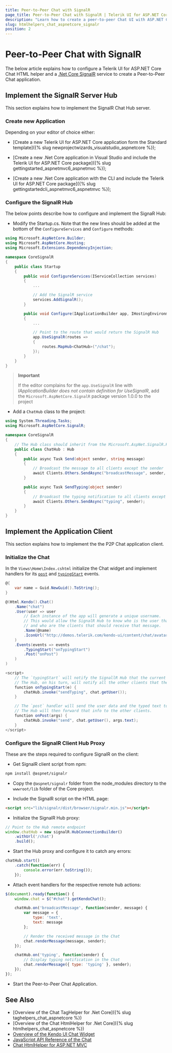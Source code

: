```yaml
---
title: Peer-to-Peer Chat with SignalR
page_title: Peer-to-Peer Chat with SignalR | Telerik UI for ASP.NET Core HtmlHelpers
description: "Learn how to create a peer-to-peer Chat UI with ASP.NET Core SignalR."
slug: htmlhelpers_chat_aspnetcore_signalr
position: 2
---
```


# Peer-to-Peer Chat with SignalR

The below article explains how to configure a Telerik UI for ASP.NET Core Chat HTML helper and a [.Net Core SignalR](https://docs.microsoft.com/en-us/aspnet/signalr/) service to create a Peer-to-Peer Chat application.

## Implement the SignalR Server Hub

This section explains how to implement the SignalR Chat Hub server.

### Create new Application

Depending on your editor of choice either:

* [Create a new Telerik UI for ASP.NET Core application form the Standard template]({% slug newprojectwizards_visualstudio_aspnetcore %});

* [Create a new .Net Core application in Visual Studio and include the Telerik UI for ASP.NET Core package]({% slug gettingstarted_aspnetmvc6_aspnetmvc %});

* [Create a new .Net Core application with the CLI and include the Telerik UI for ASP.NET Core package]({% slug gettingstartedcli_aspnetmvc6_aspnetmvc %});

### Configure the SignalR Hub

The below points describe how to configure and implement the SignaR Hub:

* Modify the Startup.cs. Note that the new lines should be added at the bottom of the `ConfigureServices` and `Configure` methods:

```cs
using Microsoft.AspNetCore.Builder;
using Microsoft.AspNetCore.Hosting;
using Microsoft.Extensions.DependencyInjection;

namespace CoreSignalR
{
    public class Startup
    {
        public void ConfigureServices(IServiceCollection services)
        {
            ...

            // Add the SignalR service
            services.AddSignalR();
        }

        public void Configure(IApplicationBuilder app, IHostingEnvironment env)
        {
            ...

            // Point to the route that would return the SignalR Hub
            app.UseSignalR(routes =>
            {
                routes.MapHub<ChatHub>("/chat");
            });
        }
    }
}

```

> **Important**
>
> If the editor complains for the `app.UseSignalR` line with *IApplicationBuilder does not contain definition for UseSignalR*, add the `Microsoft.AspNetCore.SignalR` package version 1.0.0 to the project

* Add a `ChatHub` class to the project:

```cs
using System.Threading.Tasks;
using Microsoft.AspNetCore.SignalR;

namespace CoreSignalR
{
    // The Hub class should inherit from the Microsoft.AspNet.SignalR.Hub
    public class ChatHub : Hub
    {
        public async Task Send(object sender, string message)
        {
            // Broadcast the message to all clients except the sender
            await Clients.Others.SendAsync("broadcastMessage", sender, message);
        }

        public async Task SendTyping(object sender)
        {
            // Broadcast the typing notification to all clients except the sender
            await Clients.Others.SendAsync("typing", sender);
        }
    }
}
```

## Implement the Application Client

This section explains how to implement the the P2P Chat application client.

### Initialize the Chat

In the `Views\Home\Index.cshtml` initialize the Chat widget and implement handlers for its [`post`](https://docs.telerik.com/kendo-ui/api/javascript/ui/chat/events/post) and [`typingStart`](https://docs.telerik.com/kendo-ui/api/javascript/ui/chat/events/typingstart) events.

```cs
@{
    var name = Guid.NewGuid().ToString();
}

@(Html.Kendo().Chat()
    .Name("chat")
    .User(user => user
        // Each instance of the app will generate a unique username.
        // This would allow the SignalR Hub to know who is the user that sends the message
        // and who are the clients that should receive that message.
        .Name(@name)
        .IconUrl("http://demos.telerik.com/kendo-ui/content/chat/avatar.png")
    )
    .Events(events => events
        .TypingStart("onTypingStart")
        .Post("onPost")
    )
)

<script>
    // The `typingStart` will notify the SignallR Hub that the current client is typing.
    // The Hub, on his turn, will notify all the other clients that the user has started typing.
    function onTypingStart(e) {
        chatHub.invoke("sendTyping", chat.getUser());
    }

    // The `post` handler will send the user data and the typed text to the SignalR Hub.
    // The Hub will then forward that info to the other clients.
    function onPost(args) {
        chatHub.invoke("send", chat.getUser(), args.text);
    }
</script>
```

### Configure the SignalR Client Hub Proxy

These are the steps required to configure SignalR on the client:

* Get SignalR client script from npm:

```sh
npm install @aspnet/signalr
```

* Copy the `@aspnet/signalr` folder from the node_modules directory to the `wwwroot/lib` folder of the Core project.

* Include the SignalR script on the HTML page:

```html
<script src="lib/signalr/dist/browser/signalr.min.js"></script>
```

* Initialize the SignalR Hub proxy:

```js
// Point to the Hub remote endpoint
window.chatHub = new signalR.HubConnectionBuilder()
    .withUrl('/chat')
    .build();
```

* Start the Hub proxy and configure it to catch any errors:

```js
chatHub.start()
    .catch(function(err) {
        console.error(err.toString());
    });
```

* Attach event handlers for the respective remote hub actions:

```js
$(document).ready(function() {
    window.chat = $("#chat").getKendoChat();

    chatHub.on('broadcastMessage', function(sender, message) {
        var message = {
            type: 'text',
            text: message
        };

        // Render the received message in the Chat
        chat.renderMessage(message, sender);
    });

    chatHub.on('typing', function(sender) {
        // Display typing notification in the Chat
        chat.renderMessage({ type: 'typing' }, sender);
    });
});
```

* Start the Peer-to-Peer Chat Application.

## See Also

* [Overview of the Chat TagHelper for .Net Core]({% slug taghelpers_chat_aspnetcore %})
* [Overview of the Chat HtmlHelper for .Net Core]({% slug htmlhelpers_chat_aspnetcore %})
* [Overview of the Kendo UI Chat Widget](http://docs.telerik.com/kendo-ui/controls/conversational-ui/chat/overview)
* [JavaScript API Reference of the Chat](http://docs.telerik.com/kendo-ui/api/javascript/ui/chat)
* [Chat HtmlHelper for ASP.NET MVC](http://docs.telerik.com/aspnet-mvc/helpers/chat/overview)
